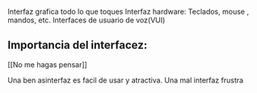 Interfaz grafica todo lo que toques
Interfaz hardware: Teclados, mouse , mandos, etc.
Interfaces de usuario de voz(VUI)

## Importancia del interfacez:

[[No me hagas pensar]]

Una ben asinterfaz es facil de usar y atractiva. Una mal interfaz frustra






